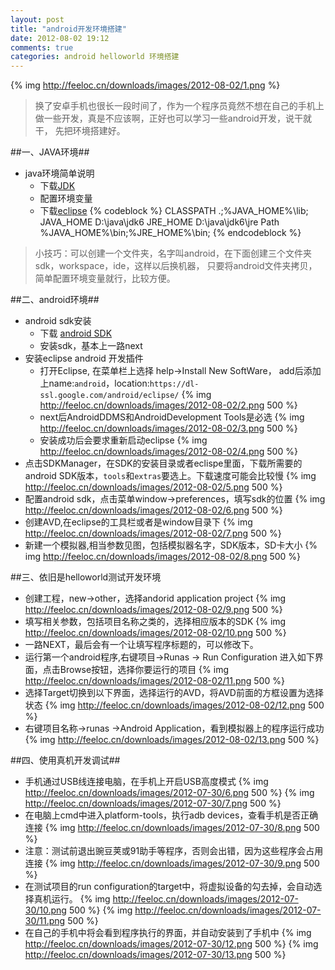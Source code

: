 ```yaml
---
layout: post
title: "android开发环境搭建"
date: 2012-08-02 19:12
comments: true
categories: android helloworld 环境搭建
---
```

{% img http://feeloc.cn/downloads/images/2012-08-02/1.png %}
>换了安卓手机也很长一段时间了，作为一个程序员竟然不想在自己的手机上做一些开发，真是不应该啊，正好也可以学习一些android开发，说干就干，
>先把环境搭建好。
<!-- more -->
##一、JAVA环境##
*	java环境简单说明
	*	下载[JDK](http://www.oracle.com/technetwork/java/javase/downloads/index.html '下载JDK')
	*	配置环境变量
	*	下载[eclipse](http://www.eclipse.org/downloads/ '下载eclipse')
{% codeblock %}
CLASSPATH .;%JAVA_HOME%\lib;
JAVA_HOME D:\java\jdk6
JRE_HOME D:\java\jdk6\jre
Path %JAVA_HOME%\bin;%JRE_HOME%\bin;
{% endcodeblock %}
	
>小技巧：可以创建一个文件夹，名字叫android，在下面创建三个文件夹sdk，workspace，ide，这样以后换机器，
>只要将android文件夹拷贝，简单配置环境变量就行，比较方便。

##二、android环境##
*	android sdk安装
	*	下载 [android SDK](http://developer.android.com/sdk/index.html '下载安卓SDK')
	*	安装sdk，基本上一路next
*	安装eclipse android 开发插件
	*	打开Eclipse, 在菜单栏上选择 help->Install New SoftWare， add后添加上name:`android`，location:`https://dl-ssl.google.com/android/eclipse/`
	{% img http://feeloc.cn/downloads/images/2012-08-02/2.png 500 %}
	*	next后AndroidDDMS和AndroidDevelopment Tools是必选
	{% img http://feeloc.cn/downloads/images/2012-08-02/3.png 500 %}
	*	安装成功后会要求重新启动eclipse
	{% img http://feeloc.cn/downloads/images/2012-08-02/4.png 500 %}
*	点击SDKManager，在SDK的安装目录或者eclispe里面，下载所需要的android SDK版本，`tools`和`extras`要选上。下载速度可能会比较慢
	{% img http://feeloc.cn/downloads/images/2012-08-02/5.png 500 %}
*	配置android sdk，点击菜单window->preferences，填写sdk的位置
	{% img http://feeloc.cn/downloads/images/2012-08-02/6.png 500 %}
*	创建AVD,在eclipse的工具栏或者是window目录下
	{% img http://feeloc.cn/downloads/images/2012-08-02/7.png 500 %}
*	新建一个模拟器,相当参数见图，包括模拟器名字，SDK版本，SD卡大小
	{% img http://feeloc.cn/downloads/images/2012-08-02/8.png 500 %}

##三、依旧是helloworld测试开发环境
*	创建工程，new->other，选择andorid application project
	{% img http://feeloc.cn/downloads/images/2012-08-02/9.png 500 %}
*	填写相关参数，包括项目名称之类的，选择相应版本的SDK
	{% img http://feeloc.cn/downloads/images/2012-08-02/10.png 500 %}
*	一路NEXT，最后会有一个让填写程序标题的，可以修改下。
*	运行第一个android程序,右键项目->Runas -> Run Configuration 进入如下界面，点击Browse按钮，选择你要运行的项目
	{% img http://feeloc.cn/downloads/images/2012-08-02/11.png 500 %}
*	选择Target切换到以下界面，选择运行的AVD，将AVD前面的方框设置为选择状态
	{% img http://feeloc.cn/downloads/images/2012-08-02/12.png 500 %}
*	右键项目名称->runas ->Android Application，看到模拟器上的程序运行成功
	{% img http://feeloc.cn/downloads/images/2012-08-02/13.png 500 %}
	
##四、使用真机开发调试##
*	手机通过USB线连接电脑，在手机上开启USB高度模式
	{% img http://feeloc.cn/downloads/images/2012-07-30/6.png 500 %}
	{% img http://feeloc.cn/downloads/images/2012-07-30/7.png 500 %}
*	在电脑上cmd中进入platform-tools，执行adb devices，查看手机是否正确连接
	{% img http://feeloc.cn/downloads/images/2012-07-30/8.png 500 %}
*	注意：测试前退出豌豆荚或91助手等程序，否则会出错，因为这些程序会占用连接
	{% img http://feeloc.cn/downloads/images/2012-07-30/9.png 500 %}
*	在测试项目的run configuration的target中，将虚拟设备的勾去掉，会自动选择真机运行。
	{% img http://feeloc.cn/downloads/images/2012-07-30/10.png 500 %}
	{% img http://feeloc.cn/downloads/images/2012-07-30/11.png 500 %}
*	在自己的手机中将会看到程序执行的界面，并自动安装到了手机中
	{% img http://feeloc.cn/downloads/images/2012-07-30/12.png 500 %}
	{% img http://feeloc.cn/downloads/images/2012-07-30/13.png 500 %}
